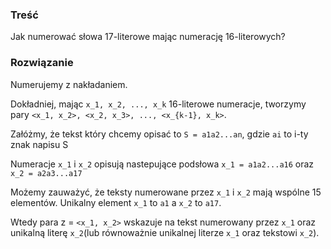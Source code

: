 ### Treść
Jak numerować słowa 17-literowe mając numerację 16-literowych?

### Rozwiązanie
Numerujemy z nakładaniem. 

Dokładniej, mając `x_1, x_2, ..., x_k` 16-literowe numeracje, tworzymy pary `<x_1, x_2>, <x_2, x_3>, ..., <x_{k-1}, x_k>`.

Załóżmy, że tekst który chcemy opisać to `S = a1a2...an`, gdzie `ai` to i-ty znak napisu S

Numeracje `x_1` i `x_2` opisują nastepujące podsłowa `x_1 = a1a2...a16` oraz `x_2 = a2a3...a17`

Możemy zauważyć, że teksty numerowane przez `x_1` i `x_2` mają wspólne 15 elementów. Unikalny element `x_1` to `a1` a `x_2` to `a17`.

Wtedy para z = `<x_1, x_2>` wskazuje na tekst numerowany przez `x_1` oraz unikalną literę `x_2`(lub równoważnie unikalnej literze `x_1` oraz tekstowi `x_2`).
